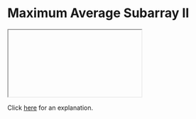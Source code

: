 # Maximum Average Subarray II 

<iframe></iframe>

Click [here](Explanation.md) for an explanation.

